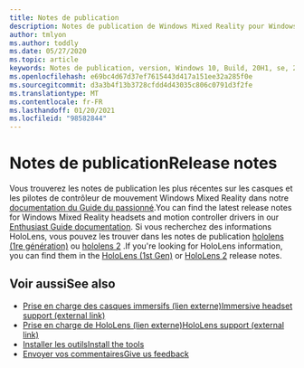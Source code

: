 ```yaml
---
title: Notes de publication
description: Notes de publication de Windows Mixed Reality pour Windows 10 mai 2020 Update (également appelé 2004).
author: tmlyon
ms.author: toddly
ms.date: 05/27/2020
ms.topic: article
keywords: Notes de publication, version, Windows 10, Build, 20H1, se, 2020, 2004 mai
ms.openlocfilehash: e69bc4d67d37ef7615443d417a151ee32a285f0e
ms.sourcegitcommit: d3a3b4f13b3728cfdd4d43035c806c0791d3f2fe
ms.translationtype: MT
ms.contentlocale: fr-FR
ms.lasthandoff: 01/20/2021
ms.locfileid: "98582844"
---
```

# <a name="release-notes"></a><span data-ttu-id="14267-104">Notes de publication</span><span class="sxs-lookup"><span data-stu-id="14267-104">Release notes</span></span>

<span data-ttu-id="14267-105">Vous trouverez les notes de publication les plus récentes sur les casques et les pilotes de contrôleur de mouvement Windows Mixed Reality dans notre [documentation du Guide du passionné](/windows/mixed-reality/enthusiast-guide/mixed-reality-software).</span><span class="sxs-lookup"><span data-stu-id="14267-105">You can find the latest release notes for Windows Mixed Reality headsets and motion controller drivers in our [Enthusiast Guide documentation](/windows/mixed-reality/enthusiast-guide/mixed-reality-software).</span></span> <span data-ttu-id="14267-106">Si vous recherchez des informations HoloLens, vous pouvez les trouver dans les notes de publication [hololens (1re génération)](/hololens/hololens1-release-notes) ou [hololens 2](/hololens/hololens-release-notes) .</span><span class="sxs-lookup"><span data-stu-id="14267-106">If you're looking for HoloLens information, you can find them in the [HoloLens (1st Gen)](/hololens/hololens1-release-notes) or [HoloLens 2](/hololens/hololens-release-notes) release notes.</span></span>

## <a name="see-also"></a><span data-ttu-id="14267-107">Voir aussi</span><span class="sxs-lookup"><span data-stu-id="14267-107">See also</span></span>
* [<span data-ttu-id="14267-108">Prise en charge des casques immersifs (lien externe)</span><span class="sxs-lookup"><span data-stu-id="14267-108">Immersive headset support (external link)</span></span>](/windows/mixed-reality/enthusiast-guide/troubleshooting-windows-mixed-reality)
* [<span data-ttu-id="14267-109">Prise en charge de HoloLens (lien externe)</span><span class="sxs-lookup"><span data-stu-id="14267-109">HoloLens support (external link)</span></span>](https://support.microsoft.com/products/hololens)
* [<span data-ttu-id="14267-110">Installer les outils</span><span class="sxs-lookup"><span data-stu-id="14267-110">Install the tools</span></span>](../develop/install-the-tools.md)
* [<span data-ttu-id="14267-111">Envoyer vos commentaires</span><span class="sxs-lookup"><span data-stu-id="14267-111">Give us feedback</span></span>](/hololens/hololens-feedback)